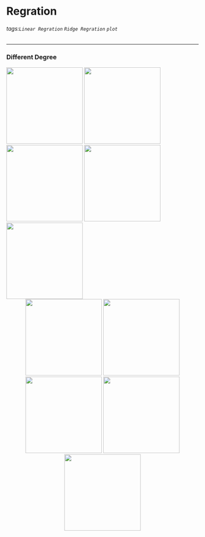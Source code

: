 # Regration
###### tags:`Linear Regration` `Ridge Regration` `plot`
---

### Different Degree

<img src=https://github.com/wewanadi/Linear_Regration/blob/master/picture/b_1.png width="200">
<img src=https://github.com/wewanadi/Linear_Regration/blob/master/picture/ML_HW1(b_5).png width="200">
<img src=https://github.com/wewanadi/Linear_Regration/blob/master/picture/ML_HW1(b_10).png width="200">
<img src=https://github.com/wewanadi/Linear_Regration/blob/master/picture/ML_HW1(b_14).png width="200">
<img src=https://github.com/wewanadi/Linear_Regration/blob/master/picture/ML_HW1(b_20).png width="200">

<div align="center">
  <img src=https://github.com/wewanadi/Linear_Regration/blob/master/picture/b_1.png width="200">
  <img src=https://github.com/wewanadi/Linear_Regration/blob/master/picture/ML_HW1(b_5).png width="200">
  <img src=https://github.com/wewanadi/Linear_Regration/blob/master/picture/ML_HW1(b_10).png width="200">
  <img src=https://github.com/wewanadi/Linear_Regration/blob/master/picture/ML_HW1(b_14).png width="200">
  <img src=https://github.com/wewanadi/Linear_Regration/blob/master/picture/ML_HW1(b_20).png width="200">
</div>
